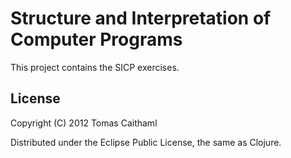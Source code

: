 # Structure and Interpretation of Computer Programs

This project contains the SICP exercises.

## License

Copyright (C) 2012 Tomas Caithaml

Distributed under the Eclipse Public License, the same as Clojure.
